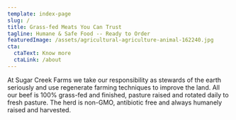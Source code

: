 ```yaml
---
template: index-page
slug: /
title: Grass-fed Meats You Can Trust
tagline: Humane & Safe Food -- Ready to Order
featuredImage: /assets/agricultural-agriculture-animal-162240.jpg
cta:
  ctaText: Know more
  ctaLink: /about
---
```

At Sugar Creek Farms we take our responsibility as stewards of the earth seriously and use regenerate farming techniques to improve the land. All our beef is 100% grass-fed and finished, pasture raised and rotated daily to fresh pasture. The herd is non-GMO, antibiotic free and always humanely raised and harvested.